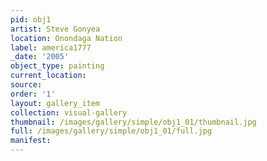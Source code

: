 ```yaml
---
pid: obj1
artist: Steve Gonyea
location: Onondaga Nation
label: america1777
_date: '2005'
object_type: painting
current_location: 
source: 
order: '1'
layout: gallery_item
collection: visual-gallery
thumbnail: /images/gallery/simple/obj1_01/thumbnail.jpg
full: /images/gallery/simple/obj1_01/full.jpg
manifest: 
---
```

